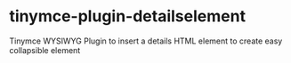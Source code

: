 # tinymce-plugin-detailselement
Tinymce WYSIWYG Plugin to insert a details HTML element to create easy collapsible element
